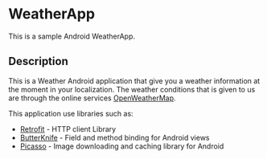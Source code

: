 # WeatherApp

This is a sample Android WeatherApp.

## Description

This is a Weather Android application that give you a weather information at the moment in your localization.
The weather conditions that is given to us are through the online services [OpenWeatherMap](https://openweathermap.org/api).

This application use libraries such as:
* [Retrofit](http://square.github.io/retrofit/) - HTTP client Library
* [ButterKnife](http://http://jakewharton.github.io/butterknife/) - Field and method binding for Android views
* [Picasso](http://square.github.io/picasso/) - Image downloading and caching library for Android




